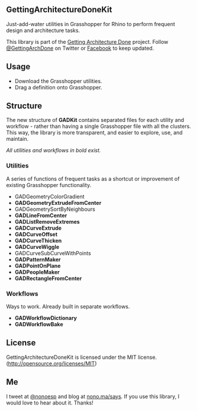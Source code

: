 ## GettingArchitectureDoneKit

Just-add-water utilities in Grasshopper for Rhino to perform frequent design and architecture tasks.

This library is part of the [Getting Architecture Done](http://www.gettingarchitecturedone.com/?utm_source=github&utm_medium=GADKit) project. Follow [@GettingArchDone](http://twitter.com/GettingArchDone) on Twitter or [Facebook](http://facebook.com/gettingarchitecturedone) to keep updated.

## Usage

* Download the Grasshopper utilities.
* Drag a definition onto Grasshopper.

## Structure

The new structure of **GADKit** contains separated files for each utility and workflow - rather than having a single Grasshopper file with all the clusters. This way, the library is more transparent, and easier to explore, use, and maintain.

*All utilities and workflows in bold exist.*

### Utilities

A series of functions of frequent tasks as a shortcut or improvement of existing Grasshopper functionality.

* GADGeometryColorGradient
* **GADGeometryExtrudeFromCenter**
* GADGeometrySortByNeighbours
* **GADLineFromCenter**
* **GADListRemoveExtremes**
* **GADCurveExtrude**
* **GADCurveOffset**
* **GADCurveThicken**
* **GADCurveWiggle**
* GADCurveSubCurveWithPoints
* **GADPatternMaker**
* **GADPointOnPlane**
* **GADPeopleMaker**
* **GADRectangleFromCenter**

### Workflows

Ways to work. Already built in separate workflows.

* **GADWorkflowDictionary**
* **GADWorkflowBake**

## License

GettingArchitectureDoneKit is licensed under the MIT license. (http://opensource.org/licenses/MIT)

## Me

I tweet at [@nonoesp](http://www.twitter.com/nonoesp) and blog at [nono.ma/says](http://nono.ma/says). If you use this library, I would love to hear about it. Thanks!
